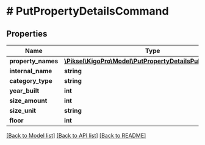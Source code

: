 # # PutPropertyDetailsCommand

## Properties

Name | Type | Description | Notes
------------ | ------------- | ------------- | -------------
**property_names** | [**\Piksel\KigoPro\Model\PutPropertyDetailsPublicNameDto[]**](PutPropertyDetailsPublicNameDto.md) |  | [optional] 
**internal_name** | **string** |  | [optional] 
**category_type** | **string** |  | [optional] 
**year_built** | **int** |  | [optional] 
**size_amount** | **int** |  | [optional] 
**size_unit** | **string** |  | [optional] 
**floor** | **int** |  | [optional] 

[[Back to Model list]](../../README.md#documentation-for-models) [[Back to API list]](../../README.md#documentation-for-api-endpoints) [[Back to README]](../../README.md)


